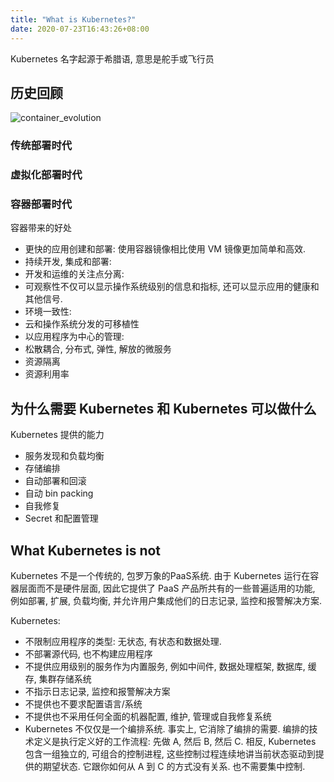 ```yaml
---
title: "What is Kubernetes?"
date: 2020-07-23T16:43:26+08:00
---
```


Kubernetes 名字起源于希腊语, 意思是舵手或飞行员

## 历史回顾

![container_evolution](https://d33wubrfki0l68.cloudfront.net/26a177ede4d7b032362289c6fccd448fc4a91174/eb693/images/docs/container_evolution.svg)

### 传统部署时代

### 虚拟化部署时代

### 容器部署时代

容器带来的好处

- 更快的应用创建和部署: 使用容器镜像相比使用 VM 镜像更加简单和高效.
- 持续开发, 集成和部署: 
- 开发和运维的关注点分离:
- 可观察性不仅可以显示操作系统级别的信息和指标, 还可以显示应用的健康和其他信号.
- 环境一致性: 
- 云和操作系统分发的可移植性
- 以应用程序为中心的管理:
- 松散耦合, 分布式, 弹性, 解放的微服务
- 资源隔离
- 资源利用率

## 为什么需要 Kubernetes 和 Kubernetes 可以做什么

Kubernetes 提供的能力

- 服务发现和负载均衡
- 存储编排
- 自动部署和回滚
- 自动 bin packing
- 自我修复
- Secret 和配置管理

## What Kubernetes is not

Kubernetes 不是一个传统的, 包罗万象的PaaS系统. 由于 Kubernetes 运行在容器层面而不是硬件层面, 因此它提供了 PaaS 产品所共有的一些普遍适用的功能, 例如部署, 扩展, 负载均衡, 并允许用户集成他们的日志记录, 监控和报警解决方案. 

Kubernetes: 

- 不限制应用程序的类型: 无状态, 有状态和数据处理.
- 不部署源代码, 也不构建应用程序
- 不提供应用级别的服务作为内置服务, 例如中间件, 数据处理框架, 数据库, 缓存, 集群存储系统
- 不指示日志记录, 监控和报警解决方案
- 不提供也不要求配置语言/系统
- 不提供也不采用任何全面的机器配置, 维护, 管理或自我修复系统
- Kubernetes 不仅仅是一个编排系统.  事实上, 它消除了编排的需要. 编排的技术定义是执行定义好的工作流程: 先做 A, 然后 B, 然后 C. 相反, Kubernetes 包含一组独立的, 可组合的控制进程, 这些控制过程连续地讲当前状态驱动到提供的期望状态. 它跟你如何从 A 到 C 的方式没有关系. 也不需要集中控制.